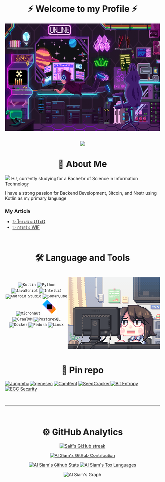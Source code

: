 <h1 align="center">⚡ Welcome to my Profile ⚡</h1>

<div align="center">
  <span><img src="assets/pix_pro2.gif" height=350 width=712 /></span>
</div>

<br/>

<p align="center"> 
    <img src="https://komarev.com/ghpvc/?username=ushmi0&style=flat-square&color=blue"/>
</p>



<h1 align="center">👤 About Me</h1>

<p>
    <img src="https://media.giphy.com/media/hvRJCLFzcasrR4ia7z/giphy.gif" width="28"> Hi!, currently studying for a Bachelor of Science in Information Technology
</p>
I have a strong passion for Backend Development, Bitcoin, and Nostr using Kotlin as my primary language


[//]: # (<p>)

[//]: # (    <img src="https://media.giphy.com/media/hvRJCLFzcasrR4ia7z/giphy.gif" width="28"> สวัสดีครับ  ตอนนี้ผมกำลังศึกษา คณะเทคโนโลยีสารสนเทศและ<br>)

[//]: # (    ผมสนใจการเขียนโค้ดในด้าน Backend โดยใช้ Kotlin เป็นภาษาหลัก)

[//]: # (</p>)






[//]: # (- 🎓 I'm currently studying Information Technology.)


### My Article

- [✨ โครงสร้าง UTxO](https://github.com/rushmi0/LaeliaX/blob/main/Test/Transaction/README.md)
- [✨ การสร้าง WIF](https://github.com/rushmi0/SecureKey/tree/main/src/main/kotlin/wif)

[//]: # ()
[//]: # (<ul>)

[//]: # (  <li><p>🔗<a href="https://potofu.me/maybe515" rel="noopener noreferrer" target="_blank">POTOFU Account</a></p></li>)

[//]: # (  <li><p>𝒂𝒏𝒅 𝒎𝒐𝒓𝒆...　🔗<a href="Self-Introductions.md">Self-Introductions.md</a></p></li>)

[//]: # (</ul>)

[//]: # (<br>)



<br/>


<h1 align="center">🛠️ Language and Tools</h1>

<p>
<br/>
<img alt="Night Coding" src="https://raw.githubusercontent.com/rushmi0/rushmi0/main/assets/pix_pro1.gif" align="right"/>

<div align="center">
    <code><img width="50" src="https://user-images.githubusercontent.com/25181517/185062810-7ee0c3d2-17f2-4a98-9d8a-a9576947692b.png" alt="Kotlin" title="Kotlin"/></code>
    <code><img width="50" src="https://user-images.githubusercontent.com/25181517/183423507-c056a6f9-1ba8-4312-a350-19bcbc5a8697.png" alt="Python" title="Python"/></code>
    <code><img width="50" src="https://user-images.githubusercontent.com/25181517/117447155-6a868a00-af3d-11eb-9cfe-245df15c9f3f.png" alt="JavaScript" title="JavaScript"/></code>
    <code><img width="50" src="https://user-images.githubusercontent.com/25181517/192108890-200809d1-439c-4e23-90d3-b090cf9a4eea.png" alt="IntelliJ" title="IntelliJ"/></code>
	<code><img width="50" src="https://user-images.githubusercontent.com/25181517/192108895-20dc3343-43e3-4a54-a90e-13a4abbc57b9.png" alt="Android Studio" title="Android Studio"/></code>
	<code><img width="50" src="https://user-images.githubusercontent.com/25181517/184146221-671413cb-b1ae-47db-a232-b37c99281516.png" alt="SonarQube" title="SonarQube"/></code>
	<code><img width="50" src="https://user-images.githubusercontent.com/25181517/183015296-d406cb7c-e374-440d-8057-580f08121db9.png" alt="Micronaut" title="Micronaut"/></code>
    <code><img width="50" src="assets/ktor.svg" alt="Ktor" title="Ktor"/></code>
    <code><img width="50" src="https://user-images.githubusercontent.com/25181517/183017085-067f30b6-1032-4f89-adc4-ba917d6d0f3a.png" alt="GraalVM" title="GraalVM"/></code>
	<code><img width="50" src="https://user-images.githubusercontent.com/25181517/117208740-bfb78400-adf5-11eb-97bb-09072b6bedfc.png" alt="PostgreSQL" title="PostgreSQL"/></code>
	<code><img width="50" src="https://user-images.githubusercontent.com/25181517/117207330-263ba280-adf4-11eb-9b97-0ac5b40bc3be.png" alt="Docker" title="Docker"/></code>
    <code><img width="50" src="https://upload.wikimedia.org/wikipedia/commons/3/3f/Fedora_logo.svg" alt="Fedora" title="Fedora"/></code>
    <code><img width="50" src="https://www.pngall.com/wp-content/uploads/5/Linux-PNG-Download-Image.png" alt="Linux" title="Linux"/></code>
</div>

</p>


<br/>
<br/> 
<br/>
<br/> 

<h1 align="center">📌 Pin repo</h1>

[![Jungmha](https://github-readme-stats.vercel.app/api/pin/?username=rushmi0&repo=Jungmha&border_color=7F3FBF&bg_color=0D1117&title_color=C9D1D9&text_color=8B949E&icon_color=7F3FBF)](https://github.com/rushmi0/Jungmha)
[![genesec](https://github-readme-stats.vercel.app/api/pin/?username=rushmi0&repo=genesec&border_color=7F3FBF&bg_color=0D1117&title_color=C9D1D9&text_color=8B949E&icon_color=7F3FBF)](https://github.com/rushmi0/genesec)
[![CamRent](https://github-readme-stats.vercel.app/api/pin/?username=rushmi0&repo=CamRent&border_color=7F3FBF&bg_color=0D1117&title_color=C9D1D9&text_color=8B949E&icon_color=7F3FBF)](https://github.com/rushmi0/CamRent)
[![SeedCracker](https://github-readme-stats.vercel.app/api/pin/?username=rushmi0&repo=SeedCracker&border_color=7F3FBF&bg_color=0D1117&title_color=C9D1D9&text_color=8B949E&icon_color=7F3FBF)](https://github.com/rushmi0/SeedCracker)
[![Bit Entropy](https://github-readme-stats.vercel.app/api/pin/?username=rushmi0&repo=Bit-Entropy&border_color=7F3FBF&bg_color=0D1117&title_color=C9D1D9&text_color=8B949E&icon_color=7F3FBF)](https://github.com/rushmi0/Bit-Entropy)
[![ECC Security](https://github-readme-stats.vercel.app/api/pin/?username=rushmi0&repo=ECC-Security&border_color=7F3FBF&bg_color=0D1117&title_color=C9D1D9&text_color=8B949E&icon_color=7F3FBF)](https://github.com/rushmi0/ECC-Security)



<br/>
<hr/>
<br/>
 
<h1 align="center">⚙️ GitHub Analytics</h1>

<p align="center">
  <a href="https://github.com/rushmi0">
    <img src="https://github-readme-streak-stats.herokuapp.com/?user=rushmi0&theme=tokyonight&border=7F3FBF&background=#1b1b25" alt="Saif's GitHub streak"/>
  </a>
</p>

<p align="center">
  <a href="https://github.com/rushmi0">
    <img src="https://github-profile-summary-cards.vercel.app/api/cards/profile-details?username=rushmi0&theme=tokyonight" alt="Al Siam's GitHub Contribution"/>
  </a>
</p>

<p align="center">
    <a href="https://github.com/rushmi0"><img alt="Al Siam's Github Stats" src="https://github-readme-stats.vercel.app/api?username=rushmi0&show_icons=true&theme=tokyonight&border_color=7F3FBF" height="192px" width="55%"/>
    </a>
    <a href="https://github.com/rushmi0"><img alt="Al Siam's Top Languages" src="https://github-readme-stats.vercel.app/api/top-langs/?username=rushmi0&layout=compact&theme=tokyonight&border_color=7F3FBF" height="192px" width="42%"/>
    </a>
  <br/>
</p>

<div align="center">
    <img src="https://github-readme-activity-graph.vercel.app/graph?username=rushmi0&custom_title=Al%20Siam's%20GitHub%20Activity%20Graph&bg_color=0D1117&color=7F3FBF&line=3faa9a&point=3faa9a&area_color=FFFFFF&title_color=749ee0&area=true" alt="Al Siam's Graph">
</div>
